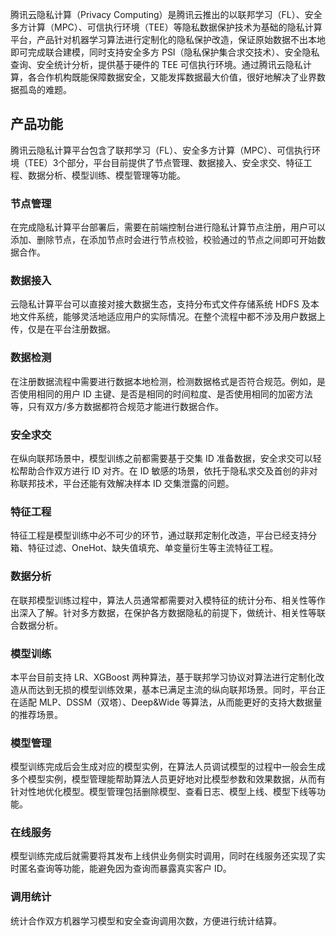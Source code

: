 腾讯云隐私计算（Privacy Computing）是腾讯云推出的以联邦学习（FL）、安全多方计算（MPC）、可信执行环境（TEE）等隐私数据保护技术为基础的隐私计算平台，产品针对机器学习算法进行定制化的隐私保护改造，保证原始数据不出本地即可完成联合建模，同时支持安全多方 PSI（隐私保护集合求交技术）、安全隐私查询、安全统计分析，提供基于硬件的 TEE 可信执行环境。通过腾讯云隐私计算，各合作机构既能保障数据安全，又能发挥数据最大价值，很好地解决了业界数据孤岛的难题。


## 产品功能
腾讯云隐私计算平台包含了联邦学习（FL）、安全多方计算（MPC）、可信执行环境（TEE）3个部分，平台目前提供了节点管理、数据接入、安全求交、特征工程、数据分析、模型训练、模型管理等功能。

### 节点管理
在完成隐私计算平台部署后，需要在前端控制台进行隐私计算节点注册，用户可以添加、删除节点，在添加节点时会进行节点校验，校验通过的节点之间即可开始数据合作。

### 数据接入
云隐私计算平台可以直接对接大数据生态，支持分布式文件存储系统 HDFS 及本地文件系统，能够灵活地适应用户的实际情况。在整个流程中都不涉及用户数据上传，仅是在平台注册数据。

### 数据检测
在注册数据流程中需要进行数据本地检测，检测数据格式是否符合规范。例如，是否使用相同的用户 ID 主键、是否是相同的时间粒度、是否使用相同的加密方法等，只有双方/多方数据都符合规范才能进行数据合作。

### 安全求交
在纵向联邦场景中，模型训练之前都需要基于交集 ID 准备数据，安全求交可以轻松帮助合作双方进行 ID 对齐。在 ID 敏感的场景，依托于隐私求交及首创的非对称联邦技术，平台还能有效解决样本 ID 交集泄露的问题。

### 特征工程
特征工程是模型训练中必不可少的环节，通过联邦定制化改造，平台已经支持分箱、特征过滤、OneHot、缺失值填充、单变量衍生等主流特征工程。

### 数据分析
在联邦模型训练过程中，算法人员通常都需要对入模特征的统计分布、相关性等作出深入了解。针对多方数据，在保护各方数据隐私的前提下，做统计、相关性等联合数据分析。

### 模型训练
本平台目前支持 LR、XGBoost 两种算法，基于联邦学习协议对算法进行定制化改造从而达到无损的模型训练效果，基本已满足主流的纵向联邦场景。同时，平台正在适配 MLP、DSSM（双塔）、Deep&Wide 等算法，从而能更好的支持大数据量的推荐场景。

### 模型管理
模型训练完成后会生成对应的模型实例，在算法人员调试模型的过程中一般会生成多个模型实例，模型管理能帮助算法人员更好地对比模型参数和效果数据，从而有针对性地优化模型。模型管理包括删除模型、查看日志、模型上线、模型下线等功能。

### 在线服务
模型训练完成后就需要将其发布上线供业务侧实时调用，同时在线服务还实现了实时匿名查询等功能，能避免因为查询而暴露真实客户 ID。

### 调用统计
统计合作双方机器学习模型和安全查询调用次数，方便进行统计结算。

